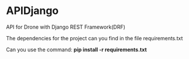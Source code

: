 # APIDjango
API for Drone with Django REST Framework(DRF)

The dependencies for the project can you find in the file requirements.txt

Can you use the command:
<strong> pip install -r requirements.txt </strong>

